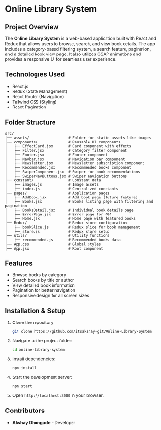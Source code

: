 # Online Library System

## Project Overview

The **Online Library System** is a web-based application built with React and Redux that allows users to browse, search, and view book details. The app includes a category-based filtering system, a search feature, pagination, and a detailed book view page. It also utilizes GSAP animations and provides a responsive UI for seamless user experience.

## Technologies Used

- React.js
- Redux (State Management)
- React Router (Navigation)
- Tailwind CSS (Styling)
- React Pagination

## Folder Structure

```
src/
│── assets/                  # Folder for static assets like images
│── components/              # Reusable UI components
│   ├── EffectCard.jsx       # Card component with effects
│   ├── Filter.jsx           # Category filter component
│   ├── Footer.jsx           # Footer component
│   ├── Navbar.jsx           # Navigation bar component
│   ├── Newsletter.jsx       # Newsletter subscription component
│   ├── Recommended.jsx      # Recommended books component
│   ├── SwiperComponent.jsx  # Swiper for book recommendations
│   ├── SwiperNavButtons.jsx # Swiper navigation buttons
│── constant/                # Constant data
│   ├── images.js            # Image assets
│   ├── index.js             # Centralized constants
│── pages/                   # Application pages
│   ├── AddBook.jsx          # Add book page (future feature)
│   ├── Books.jsx            # Books listing page with filtering and pagination
│   ├── BooksDetail.jsx      # Individual book details page
│   ├── ErrorPage.jsx        # Error page for 404
│   ├── Home.jsx             # Home page with featured books
│── Redux/                   # Redux store configuration
│   ├── bookSlice.js         # Redux slice for book management
│   ├── store.js             # Redux store setup
│── utils/                   # Utility functions
│   ├── recommended.js       # Recommended books data
│── App.css                  # Global styles
│── App.jsx                  # Root component
```

## Features

- Browse books by category
- Search books by title or author
- View detailed book information
- Pagination for better navigation
- Responsive design for all screen sizes

## Installation & Setup

1. Clone the repository:
   ```sh
   git clone https://github.com/itsakshay-git/Online-Library-System
   ```
2. Navigate to the project folder:
   ```sh
   cd online-library-system
   ```
3. Install dependencies:
   ```sh
   npm install
   ```
4. Start the development server:
   ```sh
   npm start
   ```
5. Open `http://localhost:3000` in your browser.

## Contributors

- **Akshay Dhongade** - Developer

